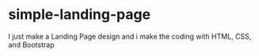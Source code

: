 # simple-landing-page

I just make a Landing Page design and i make the coding with HTML, CSS, and Bootstrap
